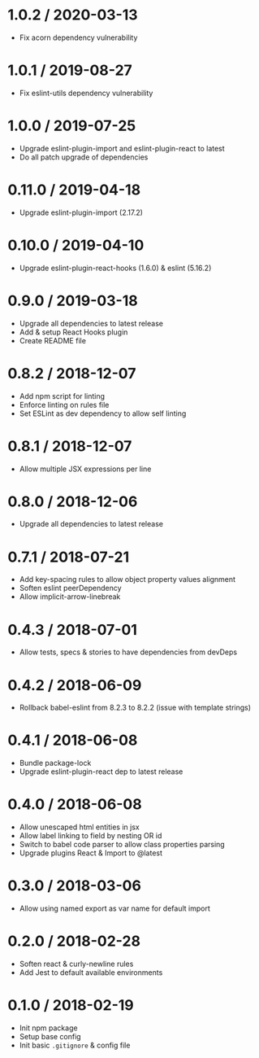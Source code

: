
1.0.2 / 2020-03-13
==================

  * Fix acorn dependency vulnerability

1.0.1 / 2019-08-27
==================

  * Fix eslint-utils dependency vulnerability

1.0.0 / 2019-07-25
==================

  * Upgrade eslint-plugin-import and eslint-plugin-react to latest
  * Do all patch upgrade of dependencies

0.11.0 / 2019-04-18
===================

  * Upgrade eslint-plugin-import (2.17.2)

0.10.0 / 2019-04-10
===================

  * Upgrade eslint-plugin-react-hooks (1.6.0) & eslint (5.16.2)

0.9.0 / 2019-03-18
==================

  * Upgrade all dependencies to latest release
  * Add & setup React Hooks plugin
  * Create README file

0.8.2 / 2018-12-07
==================

  * Add npm script for linting
  * Enforce linting on rules file
  * Set ESLint as dev dependency to allow self linting

0.8.1 / 2018-12-07
==================

  * Allow multiple JSX expressions per line

0.8.0 / 2018-12-06
==================

  * Upgrade all dependencies to latest release

0.7.1 / 2018-07-21
==================

  * Add key-spacing rules to allow object property values alignment
  * Soften eslint peerDependency
  * Allow implicit-arrow-linebreak

0.4.3 / 2018-07-01
==================

  * Allow tests, specs & stories to have dependencies from devDeps

0.4.2 / 2018-06-09
==================

  * Rollback babel-eslint from 8.2.3 to 8.2.2 (issue with template strings)

0.4.1 / 2018-06-08
==================

  * Bundle package-lock
  * Upgrade eslint-plugin-react dep to latest release

0.4.0 / 2018-06-08
==================

  * Allow unescaped html entities in jsx
  * Allow label linking to field by nesting OR id
  * Switch to babel code parser to allow class properties parsing
  * Upgrade plugins React & Import to @latest

0.3.0 / 2018-03-06
==================

  * Allow using named export as var name for default import

0.2.0 / 2018-02-28
==================

  * Soften react & curly-newline rules
  * Add Jest to default available environments

0.1.0 / 2018-02-19
==================

  * Init npm package
  * Setup base config
  * Init basic `.gitignore` & config file

